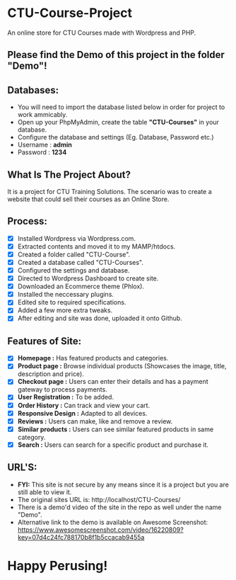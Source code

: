 # CTU-Course-Project

An online store for CTU Courses made with Wordpress and PHP.

## Please find the Demo of this project in the folder "Demo"!

## Databases:

- You will need to import the database listed below in order for project to work ammicably.
- Open up your PhpMyAdmin, create the table **"CTU-Courses"** in your database.
- Configure the database and settings (Eg. Database, Password etc.)
- Username : **admin**
- Password : **1234** 

## What Is The Project About?

It is a project for CTU Training Solutions. The scenario was to create a website that could sell their courses as an Online Store.

## Process: 

- [x] Installed Wordpress via Wordpress.com.
- [x] Extracted contents and moved it to my MAMP/htdocs.
- [x] Created a folder called "CTU-Course".
- [x] Created a database called "CTU-Courses".
- [x] Configured the settings and database.
- [x] Directed to Wordpress Dashboard to create site.
- [x] Downloaded an Ecommerce theme (Phlox).
- [x] Installed the neccessary plugins.
- [x] Edited site to required specifications.
- [x] Added a few more extra tweaks.
- [x] After editing and site was done, uploaded it onto Github.

## Features of Site:

- [x] **Homepage :** Has featured products and categories.
- [x] **Product page :** Browse individual products (Showcases the image, title, description and price).
- [x] **Checkout page :** Users can enter their details and has a payment gateway to process payments.
- [x] **User Registration :** To be added.
- [x] **Order History :** Can track and view your cart.
- [x] **Responsive Design :** Adapted to all devices.
- [x] **Reviews :** Users can make, like and remove a review.
- [x] **Similar products :** Users can see similar featured products in same category.
- [x] **Search :** Users can search for a specific product and purchase it.

## URL'S: 

- **FYI:** This site is not secure by any means since it is a project but you are still able to view it.
- The original sites URL is: http://localhost/CTU-Courses/
- There is a demo'd video of the site in the repo as well under the name "Demo".
- Alternative link to the demo is available on Awesome Screenshot: https://www.awesomescreenshot.com/video/16220809?key=07d4c24fc788170b8f1b5ccacab9455a

# Happy Perusing!
